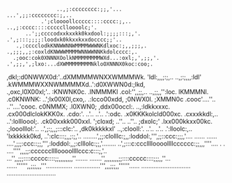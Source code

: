                     ..,;:cccccccc:;;,'...                        			                                ...',;;:cccccccc:;,..                         
               .';cloooollccccc::::cccc:;,..                    			                            ..,;:cccc::::ccccclloooolc;'.               
          ..';;ccccodxxkxxkk0kxdool:;;;;:::;,'.                 			                         .',;:::;;;;:loodxk0kkxxkxxdocccc;;'..          
       .,:cccclodkKNNWWNNWMMMMWWWNKdlxoc:;,,;;;,.               			                       .,;;;,,;:coxldKNWWWMMMMWNNWWNNKkdolcccc:,.      
      .;ooc:cok0XNNNXOolkNMMMMMMMMWXd...:oxl;,',;;,'.           			                    .',;;,',;lxo:...dXWMMMMMMMMNkloOXNNNX0koc:coo;.    
   ,dkl;:d0NWWX0d:'..dXMMMMWNXXWMMMWk.   'ldl:,,,;:;,..         			                 ..,;:;,,,:ldl'   .kWMMMWXXNWMMMMXd..':d0XWWN0d:;lkd,  
 .,oxc,l0X00xl;'..  :KNWNK0c. .lNMMMKl     .col:'',,;;,..       			               ..,;;,,'':loc.     lKMMMNl. .c0KNWNK:  ..';lx00X0l,cxo,.
 .:lcco00xdd,       ;0NWX0l.   ;XMMN0c       .cooc'....''..     			             ..''....'cooc.       c0NMMX;   .l0XWN0;       ,ddx00occl:. 
..,:ldkkxxxc.       .cx000dlclokKKK0x.         .cdo:'.  ..'..   			           ..'..  .':odc.         .x0KKKkolcld000xc.       .cxxxkkdl:,..
..':lollloool;.      .ck00xxkk000xxl.         ';cloxd;   ..''.. 			         ..''..   ;dxolc;'         .lxx000kkxx00kc.      .;looolllol:'..
..',;:;,,;:::clc:'..   ,dk0kkkkkxl'       ..,:clooll:'.    ..'..			        ..'..    .':lloolc:,..       'lxkkkkk0kd,   ..':clc:::;,,;:;,'..
........',;;:clolllc:;,,:loddol:,''',;;::ccc:;;;,'....   ...... 			        ......   ....',;;;:ccc::;;,''',:loddol:,,;:clllolc:;;,'........
          ..',;:::c:ccclllloooollllcccccc:;;,,,''''....     . 			              .     ....'''',,,;;:cccccclllloooollllccc:c:::;,'..   
            ...'',,;;;::::ccccc::::;;,,,,,,,,''.......     			                          .......'',,,,,,,,;;::::ccccc::::;;;,,''...
              ......'''''',,;;;,,,'''...............           			                         ...............''',,,;;;,,''''''......
                 ............................      		                	                           ............................
